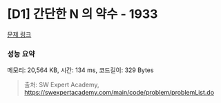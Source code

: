 # [D1] 간단한 N 의 약수 - 1933 

[문제 링크](https://swexpertacademy.com/main/code/problem/problemDetail.do?contestProbId=AV5PhcWaAKIDFAUq) 

### 성능 요약

메모리: 20,564 KB, 시간: 134 ms, 코드길이: 329 Bytes



> 출처: SW Expert Academy, https://swexpertacademy.com/main/code/problem/problemList.do